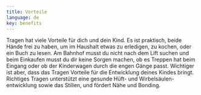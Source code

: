 ```yaml
---
title: Vorteile
language: de
key: benefits
---
```


Tragen hat viele Vorteile für dich und dein Kind. 
Es ist praktisch, beide Hände frei zu haben, um im Haushalt etwas zu erledigen, zu kochen, oder ein Buch zu lesen. Am Bahnhof musst du nicht nach dem Lift suchen und beim Einkaufen musst du dir keine Sorgen machen, ob es Treppen hat beim Eingang oder ob der Kinderwagen durch die engen Gänge passt.
Wichtiger ist aber, dass das Tragen Vorteile für die Entwicklung deines Kindes bringt. Richtiges Tragen unterstützt eine gesunde Hüft- und Wirbelsäulen-entwicklung sowie das Stillen, und fördert Nähe und Bonding.


